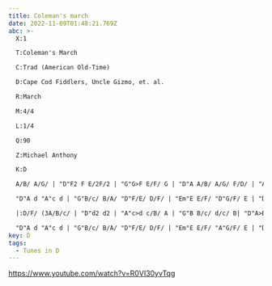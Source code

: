 ```yaml
---
title: Coleman's march
date: 2022-11-09T01:48:21.769Z
abc: >-
  X:1

  T:Coleman's March

  C:Trad (American Old-Time)

  D:Cape Cod Fiddlers, Uncle Gizmo, et. al.

  R:March

  M:4/4

  L:1/4

  Q:90

  Z:Michael Anthony

  K:D

  A/B/ A/G/ | "D"F2 F E/2F/2 | "G"G>F E/F/ G | "D"A A/B/ A/G/ F/D/ | "A"E>F E F/G/ |

  "D"A d "A"c d | "G"B/c/ B/A/ "D"F/E/ D/F/ | "Em"E E/F/ "D"G/F/ E | "D"D2 :|

  |:D/F/ (3A/B/c/ | "D"d2 d2 | "A"c>d c/B/ A | "G"B B/c/ d/c/ B| "D"A>B A/G/ F/G/ |

  "D"A d "A"c d | "G"B/c/ B/A/ "D"F/E/ D/F/ | "Em"E E/F/ "A"G/F/ E | "D"D2 :||
key: D
tags:
  - Tunes in D
---
```

https://www.youtube.com/watch?v=R0VI30yvTqg